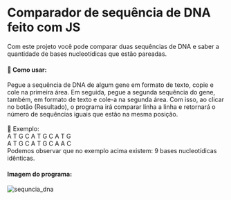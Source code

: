 # Comparador de sequência de DNA feito com JS

<p> Com este projeto você pode comparar duas sequências de DNA e saber a quantidade de bases nucleotídicas que estão pareadas. </p>

<h4>🧬 Como usar: </h4>
<p> 
Pegue a sequência de DNA de algum gene em formato de texto, copie e cole na primeira área. Em seguida, pegue a segunda sequência do gene, também, em formato de texto e cole-a na segunda área. Com isso, ao clicar no botão (Resultado), o programa irá comparar linha a linha e retornará o número de sequências iguais que estão na mesma posição. <br>
<br>
   🧬 Exemplo:
<br> A T G C A T G C A T G <br>
     A T G C A T G C A A C <br>
Podemos observar que no exemplo acima existem: 9 bases nucleotídicas idênticas. </p>

<h4> Imagem do programa:</h4>
 
 ![sequncia_dna](https://user-images.githubusercontent.com/98111351/156955360-988a347d-9a5a-4035-8db8-38eb51fc1c93.jpg)
